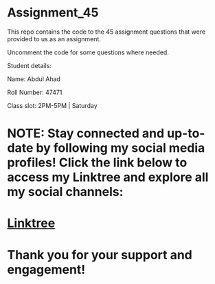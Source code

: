 ﻿# Assignment_45

This repo contains the code to the 45 assignment questions that were provided to us as an assignment.

Uncomment the code for some questions where needed. 
 
Student details: 

Name: Abdul Ahad

Roll Number: 47471

Class slot: 2PM-5PM | Saturday

# NOTE: Stay connected and up-to-date by following my social media profiles! Click the link below to access my Linktree and explore all my social channels:

# [Linktree](https://linktr.ee/devxahad)

# Thank you for your support and engagement!